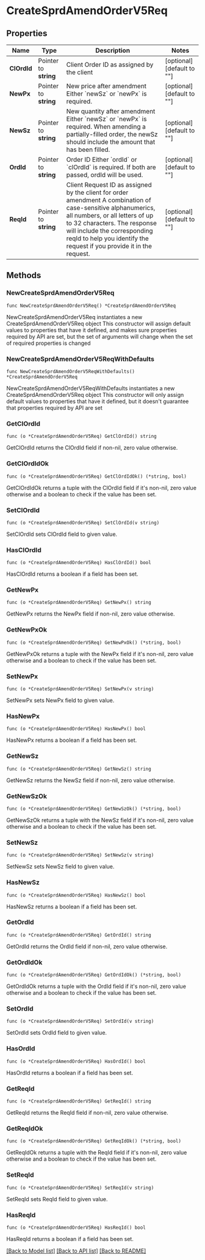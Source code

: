 # CreateSprdAmendOrderV5Req

## Properties

Name | Type | Description | Notes
------------ | ------------- | ------------- | -------------
**ClOrdId** | Pointer to **string** | Client Order ID as assigned by the client | [optional] [default to ""]
**NewPx** | Pointer to **string** | New price after amendment   Either &#x60;newSz&#x60; or &#x60;newPx&#x60; is required. | [optional] [default to ""]
**NewSz** | Pointer to **string** | New quantity after amendment   Either &#x60;newSz&#x60; or &#x60;newPx&#x60; is required.   When amending a partially-filled order, the newSz should include the amount that has been filled. | [optional] [default to ""]
**OrdId** | Pointer to **string** | Order ID   Either &#x60;ordId&#x60; or &#x60;clOrdId&#x60; is required. If both are passed, ordId will be used. | [optional] [default to ""]
**ReqId** | Pointer to **string** | Client Request ID as assigned by the client for order amendment   A combination of case-sensitive alphanumerics, all numbers, or all letters of up to 32 characters.   The response will include the corresponding reqId to help you identify the request if you provide it in the request. | [optional] [default to ""]

## Methods

### NewCreateSprdAmendOrderV5Req

`func NewCreateSprdAmendOrderV5Req() *CreateSprdAmendOrderV5Req`

NewCreateSprdAmendOrderV5Req instantiates a new CreateSprdAmendOrderV5Req object
This constructor will assign default values to properties that have it defined,
and makes sure properties required by API are set, but the set of arguments
will change when the set of required properties is changed

### NewCreateSprdAmendOrderV5ReqWithDefaults

`func NewCreateSprdAmendOrderV5ReqWithDefaults() *CreateSprdAmendOrderV5Req`

NewCreateSprdAmendOrderV5ReqWithDefaults instantiates a new CreateSprdAmendOrderV5Req object
This constructor will only assign default values to properties that have it defined,
but it doesn't guarantee that properties required by API are set

### GetClOrdId

`func (o *CreateSprdAmendOrderV5Req) GetClOrdId() string`

GetClOrdId returns the ClOrdId field if non-nil, zero value otherwise.

### GetClOrdIdOk

`func (o *CreateSprdAmendOrderV5Req) GetClOrdIdOk() (*string, bool)`

GetClOrdIdOk returns a tuple with the ClOrdId field if it's non-nil, zero value otherwise
and a boolean to check if the value has been set.

### SetClOrdId

`func (o *CreateSprdAmendOrderV5Req) SetClOrdId(v string)`

SetClOrdId sets ClOrdId field to given value.

### HasClOrdId

`func (o *CreateSprdAmendOrderV5Req) HasClOrdId() bool`

HasClOrdId returns a boolean if a field has been set.

### GetNewPx

`func (o *CreateSprdAmendOrderV5Req) GetNewPx() string`

GetNewPx returns the NewPx field if non-nil, zero value otherwise.

### GetNewPxOk

`func (o *CreateSprdAmendOrderV5Req) GetNewPxOk() (*string, bool)`

GetNewPxOk returns a tuple with the NewPx field if it's non-nil, zero value otherwise
and a boolean to check if the value has been set.

### SetNewPx

`func (o *CreateSprdAmendOrderV5Req) SetNewPx(v string)`

SetNewPx sets NewPx field to given value.

### HasNewPx

`func (o *CreateSprdAmendOrderV5Req) HasNewPx() bool`

HasNewPx returns a boolean if a field has been set.

### GetNewSz

`func (o *CreateSprdAmendOrderV5Req) GetNewSz() string`

GetNewSz returns the NewSz field if non-nil, zero value otherwise.

### GetNewSzOk

`func (o *CreateSprdAmendOrderV5Req) GetNewSzOk() (*string, bool)`

GetNewSzOk returns a tuple with the NewSz field if it's non-nil, zero value otherwise
and a boolean to check if the value has been set.

### SetNewSz

`func (o *CreateSprdAmendOrderV5Req) SetNewSz(v string)`

SetNewSz sets NewSz field to given value.

### HasNewSz

`func (o *CreateSprdAmendOrderV5Req) HasNewSz() bool`

HasNewSz returns a boolean if a field has been set.

### GetOrdId

`func (o *CreateSprdAmendOrderV5Req) GetOrdId() string`

GetOrdId returns the OrdId field if non-nil, zero value otherwise.

### GetOrdIdOk

`func (o *CreateSprdAmendOrderV5Req) GetOrdIdOk() (*string, bool)`

GetOrdIdOk returns a tuple with the OrdId field if it's non-nil, zero value otherwise
and a boolean to check if the value has been set.

### SetOrdId

`func (o *CreateSprdAmendOrderV5Req) SetOrdId(v string)`

SetOrdId sets OrdId field to given value.

### HasOrdId

`func (o *CreateSprdAmendOrderV5Req) HasOrdId() bool`

HasOrdId returns a boolean if a field has been set.

### GetReqId

`func (o *CreateSprdAmendOrderV5Req) GetReqId() string`

GetReqId returns the ReqId field if non-nil, zero value otherwise.

### GetReqIdOk

`func (o *CreateSprdAmendOrderV5Req) GetReqIdOk() (*string, bool)`

GetReqIdOk returns a tuple with the ReqId field if it's non-nil, zero value otherwise
and a boolean to check if the value has been set.

### SetReqId

`func (o *CreateSprdAmendOrderV5Req) SetReqId(v string)`

SetReqId sets ReqId field to given value.

### HasReqId

`func (o *CreateSprdAmendOrderV5Req) HasReqId() bool`

HasReqId returns a boolean if a field has been set.


[[Back to Model list]](../README.md#documentation-for-models) [[Back to API list]](../README.md#documentation-for-api-endpoints) [[Back to README]](../README.md)


